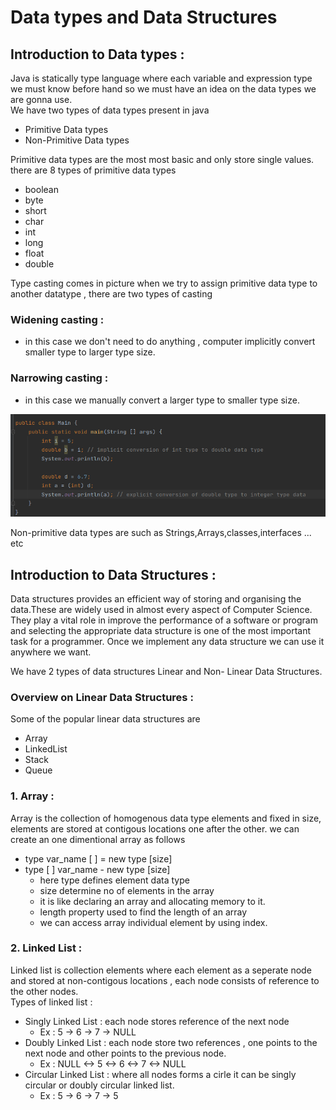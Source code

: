 # Data types and Data Structures

## Introduction to Data types :
Java is statically type language where each variable and expression type we must know before hand so we must have an idea on the data types we are gonna use.  
We have two types of data types present in java  
- Primitive Data types 
- Non-Primitive Data types

Primitive data types are the most most basic and only store single values. there are 8 types of primitive data types  
- boolean  
- byte
- short  
- char
- int
- long
- float
- double  

Type casting comes in picture when we try to assign primitive data type to another datatype , there are two types of casting  

### Widening casting :
 - in this case we don't need to do anything , computer implicitly convert smaller type to larger type size.

### Narrowing casting :  
 - in this case we manually convert a larger type to smaller type size.  

 ![example image](./type%20casting.png)

Non-primitive data types are such as Strings,Arrays,classes,interfaces ... etc

## Introduction to Data Structures :
Data structures provides  an efficient way of storing and organising the data.These are widely used in almost every aspect of Computer Science. They play a vital role in improve the performance of a software or program and selecting the appropriate data structure is one of the most important task for a programmer. Once we implement any data structure we can use it anywhere we want.  

We have 2 types of data structures Linear and Non- Linear Data Structures.  

### Overview on Linear Data Structures :  
 
Some of the popular linear data structures are  
 - Array  
 - LinkedList
 - Stack
 - Queue

### 1. Array : 
 Array is the collection of homogenous data type elements and fixed in size, elements are stored at contigous locations one after the other. we can create an  one dimentional array as follows  
  - type var_name [ ] =  new type [size]  
  - type [ ] var_name  - new type [size]  
    - here type defines element data type
    - size determine no of elements in the array
    -  it is like declaring an array and allocating memory to it.
    - length property used to find the length of an array
    -  we can access array individual element by using index.


### 2. Linked List :  
Linked list is collection elements where each element as a seperate node and stored at non-contigous locations , each node consists of reference to the other nodes.  
Types of linked list :  
 - Singly Linked List : each node stores reference of the next node  
    - Ex : 5 -> 6 -> 7 -> NULL  
 - Doubly Linked List : each node store two references , one points to the next node and other points to the previous node.
    - Ex : NULL <-> 5 <-> 6 <-> 7 <-> NULL  
 - Circular Linked List : where all nodes forms a cirle it can be singly circular or doubly circular linked list.
    - Ex : 5 -> 6 -> 7 -> 5